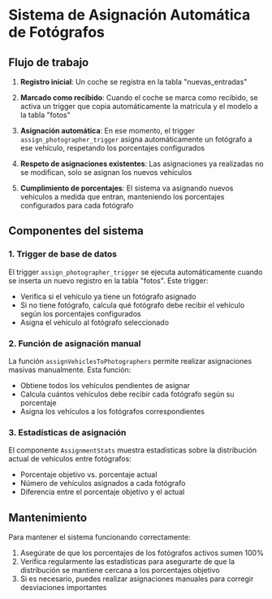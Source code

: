 # Sistema de Asignación Automática de Fotógrafos

## Flujo de trabajo

1. **Registro inicial**: Un coche se registra en la tabla "nuevas_entradas"

2. **Marcado como recibido**: Cuando el coche se marca como recibido, se activa un trigger que copia automáticamente la matrícula y el modelo a la tabla "fotos"

3. **Asignación automática**: En ese momento, el trigger `assign_photographer_trigger` asigna automáticamente un fotógrafo a ese vehículo, respetando los porcentajes configurados

4. **Respeto de asignaciones existentes**: Las asignaciones ya realizadas no se modifican, solo se asignan los nuevos vehículos

5. **Cumplimiento de porcentajes**: El sistema va asignando nuevos vehículos a medida que entran, manteniendo los porcentajes configurados para cada fotógrafo

## Componentes del sistema

### 1. Trigger de base de datos

El trigger `assign_photographer_trigger` se ejecuta automáticamente cuando se inserta un nuevo registro en la tabla "fotos". Este trigger:

- Verifica si el vehículo ya tiene un fotógrafo asignado
- Si no tiene fotógrafo, calcula qué fotógrafo debe recibir el vehículo según los porcentajes configurados
- Asigna el vehículo al fotógrafo seleccionado

### 2. Función de asignación manual

La función `assignVehiclesToPhotographers` permite realizar asignaciones masivas manualmente. Esta función:

- Obtiene todos los vehículos pendientes de asignar
- Calcula cuántos vehículos debe recibir cada fotógrafo según su porcentaje
- Asigna los vehículos a los fotógrafos correspondientes

### 3. Estadísticas de asignación

El componente `AssignmentStats` muestra estadísticas sobre la distribución actual de vehículos entre fotógrafos:

- Porcentaje objetivo vs. porcentaje actual
- Número de vehículos asignados a cada fotógrafo
- Diferencia entre el porcentaje objetivo y el actual

## Mantenimiento

Para mantener el sistema funcionando correctamente:

1. Asegúrate de que los porcentajes de los fotógrafos activos sumen 100%
2. Verifica regularmente las estadísticas para asegurarte de que la distribución se mantiene cercana a los porcentajes objetivo
3. Si es necesario, puedes realizar asignaciones manuales para corregir desviaciones importantes
